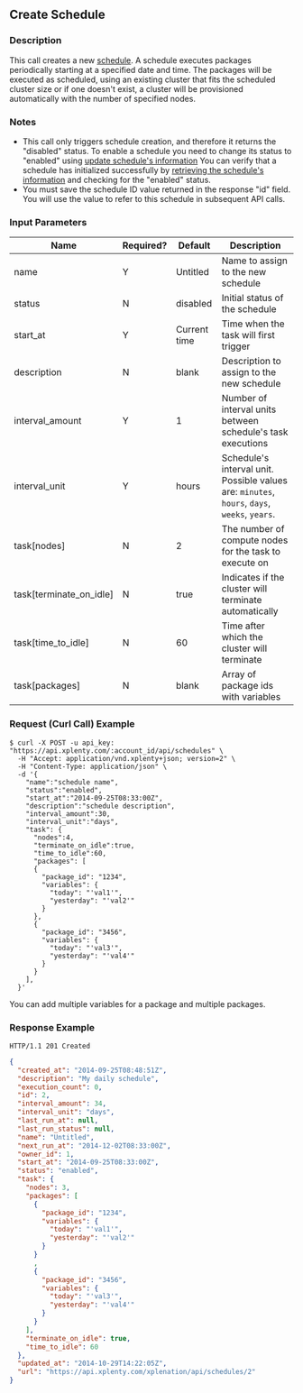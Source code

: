 ## Create Schedule

### Description
This call creates a new [schedule](https://github.com/xplenty/xplenty-api-doc-v2/blob/master/resources/schedule.md). A schedule executes packages periodically starting at a specified date and time. The packages will be executed as scheduled, using an existing cluster that fits the scheduled cluster size or if one doesn't exist, a cluster will be provisioned automatically with the number of specified nodes. 

### Notes
* This call only triggers schedule creation, and therefore it returns the "disabled" status. To enable a schedule you need to change its status to "enabled" using [update schedule's information](https://github.com/xplenty/xplenty-api-doc-v2/blob/master/sections/update-schedule-information.md)
You can verify that a schedule has initialized successfully by [retrieving the schedule's information](https://github.com/xplenty/xplenty-api-doc-v2/blob/master/sections/get-schedule-information.md) and checking for the "enabled" status.
* You must save the schedule ID value returned in the response "id" field. You will use the value to refer to this schedule in subsequent API calls.

### Input Parameters
| Name                    | Required? | Default      | Description                                                          |
| ----                    | --------- | -------      | -----------                                                          |
| name                    | Y         | Untitled     | Name to assign to the new schedule                                   |
| status                  | N         | disabled     | Initial status of the schedule                                       |
| start_at                | Y         | Current time | Time when the task will first trigger                                |
| description             | N         | blank        | Description to assign to the new schedule                            |
| interval_amount         | Y         | 1            | Number of interval units between schedule's task executions          |
| interval_unit           | Y         | hours        | Schedule's interval unit. Possible values are: `minutes`, `hours`, `days`, `weeks`, `years`.|
| task[nodes]             | N         | 2            | The number of compute nodes for the task to execute on             |
| task[terminate_on_idle] | N         | true         | Indicates if the cluster will terminate automatically                 |
| task[time_to_idle]      | N         | 60           | Time after which the cluster will terminate                          |
| task[packages]  |  N         | blank        | Array of package ids with variables                                        |

### Request (Curl Call) Example
```shell
$ curl -X POST -u api_key: "https://api.xplenty.com/:account_id/api/schedules" \
  -H "Accept: application/vnd.xplenty+json; version=2" \
  -H "Content-Type: application/json" \
  -d '{
    "name":"schedule name",
	"status":"enabled",
	"start_at":"2014-09-25T08:33:00Z",
	"description":"schedule description",
	"interval_amount":30,
	"interval_unit":"days",
	"task": {
      "nodes":4,
	  "terminate_on_idle":true,
	  "time_to_idle":60,
	  "packages": [
      {
        "package_id": "1234",
        "variables": {
          "today": "'val1'",
          "yesterday": "'val2'"
        }
      },  
	  {
        "package_id": "3456",
        "variables": {
          "today": "'val3'",
          "yesterday": "'val4'"
        }
      }
    ],
  }'
```
You can add multiple variables for a package and multiple packages.

### Response Example
```HTTP
HTTP/1.1 201 Created
```

```json
{
  "created_at": "2014-09-25T08:48:51Z",
  "description": "My daily schedule",
  "execution_count": 0,
  "id": 2,
  "interval_amount": 34,
  "interval_unit": "days",
  "last_run_at": null,
  "last_run_status": null,
  "name": "Untitled",
  "next_run_at": "2014-12-02T08:33:00Z",
  "owner_id": 1,
  "start_at": "2014-09-25T08:33:00Z",
  "status": "enabled",
  "task": {
    "nodes": 3,
    "packages": [
      {
        "package_id": "1234",
        "variables": {
          "today": "'val1'",
          "yesterday": "'val2'"
        }
      }
      ,      
      {
        "package_id": "3456",
        "variables": {
          "today": "'val3'",
          "yesterday": "'val4'"
        }
      }
    ],
    "terminate_on_idle": true,
    "time_to_idle": 60
  },
  "updated_at": "2014-10-29T14:22:05Z",
  "url": "https://api.xplenty.com/xplenation/api/schedules/2"
}
```
